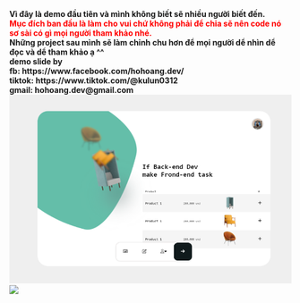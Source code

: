 <b>
Vì đây là demo đầu tiên và mình không biết sẽ nhiều người biết đến. <br />
<span style="color:red">Mục đích ban đầu là làm cho vui chứ không phải để chia sẽ nên code nó sơ sài có gì mọi người tham khảo nhé.</span> <br/>
Những project sau mình sẽ làm chỉnh chu hơn để mọi người dể nhìn dể đọc và dể tham khảo ạ ^^
</b><br />
<b>
demo slide by<br />
fb: https://www.facebook.com/hohoang.dev/ <br />
tiktok: https://www.tiktok.com/@kulun0312 <br />
gmail: hohoang.dev@gmail.com <br />
<img src="Capture.PNG" /> <br/>
<img src="git.gif" />
